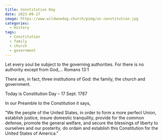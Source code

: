 ```yaml
---
title: Constitution Day
date: 2023-09-17
image: https://www.wildwoodag.church/pimg/us-constitution.jpg
categories:
  - History
tags:
  - Constitution
  - family
  - church
  - government
---
```


Let every soul be subject to the governing authorities. For there is no authority except from God,… Romans 13:1

There are, in fact, three institutions of God: the family, the church and government.

Today is Constitution Day – 17 Sept. 1787

In our Preamble to the Constitution it says,

"We the people of the United States, in order to form a more perfect Union, establish justice, insure domestic tranquility, provide for the common defense, promote the general welfare, and secure the blessings of liberty to ourselves and our posterity, do ordain and establish this Constitution for the United States of America."

